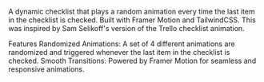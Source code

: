 A dynamic checklist that plays a random animation every time the last item in the checklist is checked. Built with Framer Motion and TailwindCSS. This was inspired by Sam Selikoff's version of the Trello checklist animation.

Features
Randomized Animations: A set of 4 different animations are randomized and triggered whenever the last item in the checklist is checked.
Smooth Transitions: Powered by Framer Motion for seamless and responsive animations.

